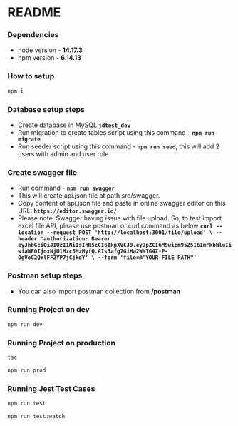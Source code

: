 # README

### Dependencies

- node version - **14.17.3**
- npm version - **6.14.13**

### How to setup

```bash
npm i
```

### Database setup steps

- Create database in MySQL **`jdtest_dev`**
- Run migration to create tables script using this command - **`npm run migrate`**
- Run seeder script using this command - **`npm run seed`**, this will add 2 users with admin and user role

### Create swagger file

- Run command - **`npm run swagger`**
- This will create api.json file at path src/swagger.
- Copy content of api.json file and paste in online swagger editor on this URL: **`https://editor.swagger.io/`**
- Please note: Swagger having issue with file upload. So, to test import excel file API, please use postman or curl command as below
  **`curl --location --request POST 'http://localhost:3001/file/upload' \ --header 'authorization: Bearer eyJhbGciOiJIUzI1NiIsInR5cCI6IkpXVCJ9.eyJpZCI6MSwicm9sZSI6ImFkbWluIiwiaWF0IjoxNjU1Mzc5MzMyfQ.AIs3afg7GiHa2WNTG4Z-P-OgVoG2QxlFF2YP7jCjkdY' \ --form 'file=@"YOUR FILE PATH"'`**

### Postman setup steps

- You can also import postman collection from **/postman**

### Running Project on dev

```bash
npm run dev
```

### Running Project on production

```bash
tsc
```

```bash
npm run prod
```

### Running Jest Test Cases

```bash
npm run test
```

```bash
npm run test:watch
```
